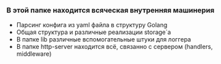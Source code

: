 ### В этой папке находится всяческая внутренняя машинерия
- Парсинг конфига из yaml файла в структуру Golang
- Общая структура и различные реализации storage`а
- В папке lib различные вспомогательные штуки для логгера
- В папке http-server находится всё, связанно с сервером (handlers, middleware)
